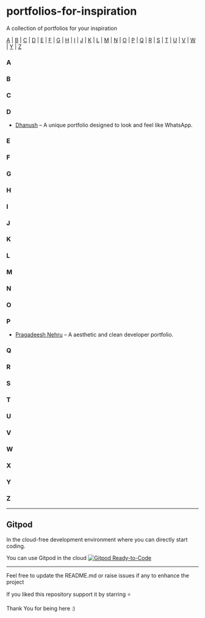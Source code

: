 # portfolios-for-inspiration
A collection of portfolios for your inspiration


[A](#a) | [B](#b) | [C](#c) | [D](#d) | [E](#e) | [F](#f) | [G](#g) | [H](#h) | [I](#i) | [J](#j) | [K](#k) | [L](#l) | [M](#m) | [N](#n) | [O](#o) | [P](#p) | [Q](#q) | [R](#r) | [S](#s) | [T](#t) | [U](#u) | [V](#v) | [W](#w) | [Y](#y) | [Z](#z) 

### A  

### B  

### C  

### D  
- [Dhanush](https://chat-portfolio-dhanushnehru.netlify.app/) – A unique portfolio designed to look and feel like WhatsApp.  


### E  

### F  

### G  

### H  

### I  

### J  

### K  

### L  

### M  

### N  

### O  

### P  
- [Pragadeesh Nehru](https://pragadeeshn-portfolio.vercel.app/) – A aesthetic and clean developer portfolio.  

### Q  

### R  

### S  

### T  

### U  

### V  

### W  

### X  

### Y  

### Z  

---

## Gitpod

In the cloud-free development environment where you can directly start coding.

You can use Gitpod in the cloud  [![Gitpod Ready-to-Code](https://img.shields.io/badge/Gitpod-Ready--to--Code-blue?logo=gitpod)](https://gitpod.io/#https://github.com/DhanushNehru/portfolios-for-inspiration/)

----

Feel free to update the README.md or raise issues if any to enhance the project

If you liked this repository support it by starring ⭐

Thank You for being here :)
